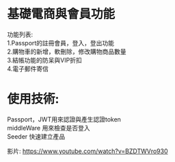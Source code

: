 # 基礎電商與會員功能
功能列表:<br>
1.Passport的註冊會員，登入，登出功能<br>
2.購物車的新增，軟刪除，修改購物商品數量<br>
3.結帳功能的防呆與VIP折扣<br>
4.電子郵件寄信<br>

# 使用技術:
Passport，JWT用來認證與產生認證token<br>
middleWare 用來檢查是否登入<br>
Seeder 快速建立產品<br>

影片:
https://www.youtube.com/watch?v=BZDTWVro930
